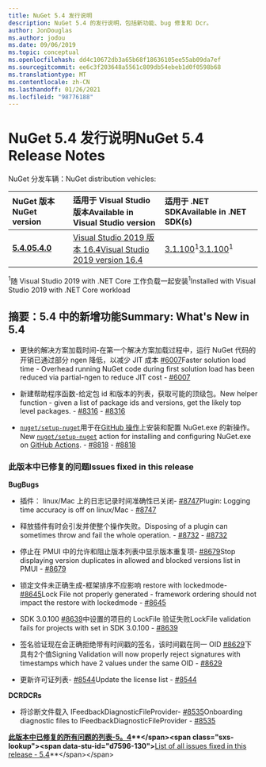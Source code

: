 ```yaml
---
title: NuGet 5.4 发行说明
description: NuGet 5.4 的发行说明，包括新功能、bug 修复和 Dcr。
author: JonDouglas
ms.author: jodou
ms.date: 09/06/2019
ms.topic: conceptual
ms.openlocfilehash: dd4c10672db3a65b68f18636105ee55ab09da7ef
ms.sourcegitcommit: ee6c3f203648a5561c809db54ebeb1d0f0598b68
ms.translationtype: MT
ms.contentlocale: zh-CN
ms.lasthandoff: 01/26/2021
ms.locfileid: "98776188"
---
```

# <a name="nuget-54-release-notes"></a><span data-ttu-id="d7596-103">NuGet 5.4 发行说明</span><span class="sxs-lookup"><span data-stu-id="d7596-103">NuGet 5.4 Release Notes</span></span>

<span data-ttu-id="d7596-104">NuGet 分发车辆：</span><span class="sxs-lookup"><span data-stu-id="d7596-104">NuGet distribution vehicles:</span></span>

| <span data-ttu-id="d7596-105">NuGet 版本</span><span class="sxs-lookup"><span data-stu-id="d7596-105">NuGet version</span></span> | <span data-ttu-id="d7596-106">适用于 Visual Studio 版本</span><span class="sxs-lookup"><span data-stu-id="d7596-106">Available in Visual Studio version</span></span>| <span data-ttu-id="d7596-107">适用于 .NET SDK</span><span class="sxs-lookup"><span data-stu-id="d7596-107">Available in .NET SDK(s)</span></span>|
|:---|:---|:---|
| [<span data-ttu-id="d7596-108">**5.4.0**</span><span class="sxs-lookup"><span data-stu-id="d7596-108">**5.4.0**</span></span>](https://nuget.org/downloads) | [<span data-ttu-id="d7596-109">Visual Studio 2019 版本 16.4</span><span class="sxs-lookup"><span data-stu-id="d7596-109">Visual Studio 2019 version 16.4</span></span>](https://visualstudio.microsoft.com/downloads/) | <span data-ttu-id="d7596-110">[3.1.100](https://dotnet.microsoft.com/download/dotnet-core/3.1)<sup>1</sup></span><span class="sxs-lookup"><span data-stu-id="d7596-110">[3.1.100](https://dotnet.microsoft.com/download/dotnet-core/3.1)<sup>1</sup></span></span> |

<span data-ttu-id="d7596-111"><sup>1</sup>随 Visual Studio 2019 with .NET Core 工作负载一起安装</span><span class="sxs-lookup"><span data-stu-id="d7596-111"><sup>1</sup>Installed with Visual Studio 2019 with .NET Core workload</span></span>

## <a name="summary-whats-new-in-54"></a><span data-ttu-id="d7596-112">摘要：5.4 中的新增功能</span><span class="sxs-lookup"><span data-stu-id="d7596-112">Summary: What's New in 5.4</span></span>

* <span data-ttu-id="d7596-113">更快的解决方案加载时间-在第一个解决方案加载过程中，运行 NuGet 代码的开销已通过部分 ngen 降低，以减少 JIT 成本 [#6007](https://github.com/NuGet/Home/issues/6007)</span><span class="sxs-lookup"><span data-stu-id="d7596-113">Faster solution load time - Overhead running NuGet code during first solution load has been reduced via partial-ngen to reduce JIT cost - [#6007](https://github.com/NuGet/Home/issues/6007)</span></span>

* <span data-ttu-id="d7596-114">新建帮助程序函数-给定包 id 和版本的列表，获取可能的顶级包。</span><span class="sxs-lookup"><span data-stu-id="d7596-114">New helper function - given a list of package ids and versions, get the likely top level packages.</span></span><span data-ttu-id="d7596-115"> - [#8316](https://github.com/NuGet/Home/issues/8316)</span><span class="sxs-lookup"><span data-stu-id="d7596-115"> - [#8316](https://github.com/NuGet/Home/issues/8316)</span></span>

* <span data-ttu-id="d7596-116">[`nuget/setup-nuget`](https://github.com/marketplace/actions/setup-nuget-exe-for-use-with-actions)用于在[GitHub 操作](https://github.com/features/actions)上安装和配置 NuGet.exe 的新操作。</span><span class="sxs-lookup"><span data-stu-id="d7596-116">New [`nuget/setup-nuget`](https://github.com/marketplace/actions/setup-nuget-exe-for-use-with-actions) action for installing and configuring NuGet.exe on [GitHub Actions](https://github.com/features/actions).</span></span><span data-ttu-id="d7596-117"> - [#8818](https://github.com/NuGet/Home/issues/8818)</span><span class="sxs-lookup"><span data-stu-id="d7596-117"> - [#8818](https://github.com/NuGet/Home/issues/8818)</span></span>

### <a name="issues-fixed-in-this-release"></a><span data-ttu-id="d7596-118">此版本中已修复的问题</span><span class="sxs-lookup"><span data-stu-id="d7596-118">Issues fixed in this release</span></span>

<span data-ttu-id="d7596-119">**Bug**</span><span class="sxs-lookup"><span data-stu-id="d7596-119">**Bugs**</span></span>

* <span data-ttu-id="d7596-120">插件： linux/Mac 上的日志记录时间准确性已关闭- [#8747](https://github.com/NuGet/Home/issues/8747)</span><span class="sxs-lookup"><span data-stu-id="d7596-120">Plugin: Logging time accuracy is off on linux/Mac - [#8747](https://github.com/NuGet/Home/issues/8747)</span></span>

* <span data-ttu-id="d7596-121">释放插件有时会引发并使整个操作失败。</span><span class="sxs-lookup"><span data-stu-id="d7596-121">Disposing of a plugin can sometimes throw and fail the whole operation.</span></span><span data-ttu-id="d7596-122"> - [#8732](https://github.com/NuGet/Home/issues/8732)</span><span class="sxs-lookup"><span data-stu-id="d7596-122"> - [#8732](https://github.com/NuGet/Home/issues/8732)</span></span>

* <span data-ttu-id="d7596-123">停止在 PMUI 中的允许和阻止版本列表中显示版本重复项- [#8679](https://github.com/NuGet/Home/issues/8679)</span><span class="sxs-lookup"><span data-stu-id="d7596-123">Stop displaying version duplicates in allowed and blocked versions list in PMUI - [#8679](https://github.com/NuGet/Home/issues/8679)</span></span>

* <span data-ttu-id="d7596-124">锁定文件未正确生成-框架排序不应影响 restore with lockedmode- [#8645](https://github.com/NuGet/Home/issues/8645)</span><span class="sxs-lookup"><span data-stu-id="d7596-124">Lock File not properly generated - framework ordering should not impact the restore with lockedmode - [#8645](https://github.com/NuGet/Home/issues/8645)</span></span>

* <span data-ttu-id="d7596-125"><RuntimeIdentifiers>SDK 3.0.100 [#8639](https://github.com/NuGet/Home/issues/8639)中设置的项目的 LockFile 验证失败</span><span class="sxs-lookup"><span data-stu-id="d7596-125">LockFile validation fails for projects with <RuntimeIdentifiers> set in SDK 3.0.100 - [#8639](https://github.com/NuGet/Home/issues/8639)</span></span>

* <span data-ttu-id="d7596-126">签名验证现在会正确拒绝带有时间戳的签名，该时间戳在同一 OID [#8629](https://github.com/NuGet/Home/issues/8629)下具有2个值</span><span class="sxs-lookup"><span data-stu-id="d7596-126">Signing Validation will now properly reject signatures with timestamps which have 2 values under the same OID - [#8629](https://github.com/NuGet/Home/issues/8629)</span></span>

* <span data-ttu-id="d7596-127">更新许可证列表- [#8544](https://github.com/NuGet/Home/issues/8544)</span><span class="sxs-lookup"><span data-stu-id="d7596-127">Update the license list - [#8544](https://github.com/NuGet/Home/issues/8544)</span></span>

<span data-ttu-id="d7596-128">**DCR**</span><span class="sxs-lookup"><span data-stu-id="d7596-128">**DCRs**</span></span>

* <span data-ttu-id="d7596-129">将诊断文件载入 IFeedbackDiagnosticFileProvider- [#8535](https://github.com/NuGet/Home/issues/8535)</span><span class="sxs-lookup"><span data-stu-id="d7596-129">Onboarding diagnostic files to IFeedbackDiagnosticFileProvider - [#8535](https://github.com/NuGet/Home/issues/8535)</span></span>

<span data-ttu-id="d7596-130">**[此版本中已修复的所有问题的列表-5。4](https://github.com/nuget/home/issues?q=is%3Aissue+is%3Aclosed+milestone%3A%225.4")**</span><span class="sxs-lookup"><span data-stu-id="d7596-130">**[List of all issues fixed in this release - 5.4](https://github.com/nuget/home/issues?q=is%3Aissue+is%3Aclosed+milestone%3A%225.4")**</span></span>
